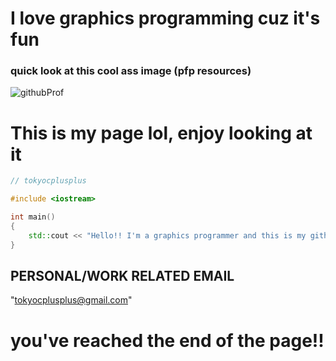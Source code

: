 # I love graphics programming cuz it's fun

### quick look at this cool ass image (pfp resources)

![githubProf](https://github.com/tokyocplusplus/tokyocplusplus/assets/165439040/051a6477-bf8a-4582-a869-00495915cb33)

# This is my page lol, enjoy looking at it

```C++
// tokyocplusplus

#include <iostream>

int main()
{
    std::cout << "Hello!! I'm a graphics programmer and this is my github page!";
}
```

## PERSONAL/WORK RELATED EMAIL
"tokyocplusplus@gmail.com"






# you've reached the end of the page!!
